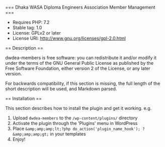 === Dhaka WASA Diploma Engineers Association Member Management ===
* Requires PHP: 7.2
* Stable tag: 1.0
* License: GPLv2 or later
* License URI: http://www.gnu.org/licenses/gpl-2.0.html
 
== Description == 

dwdea-members is free software: you can redistribute it and/or modify it under the terms of the GNU General Public License as published by the Free Software Foundation, either version 2 of the License, or any later version.
 
For backwards compatibility, if this section is missing, the full length of the short description will be used, and
Markdown parsed.
 
== Installation == 

This section describes how to install the plugin and get it working.
e.g.

1. Upload `dwdea-members` to the `/wp-content/plugins/` directory
2. Activate the plugin through the 'Plugins' menu in WordPress
3. Place `&amp;amp;amp;lt;?php do_action('plugin_name_hook'); ?&amp;amp;amp;gt;` in your templates
4. Enjoy!